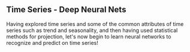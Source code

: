 ## Time Series - Deep Neural Nets 
Having explored time series and some of the common attributes of time series such as trend and seasonality, and then having used statistical methods for projection, let's now begin to learn neural networks to recognize and predict on time series!